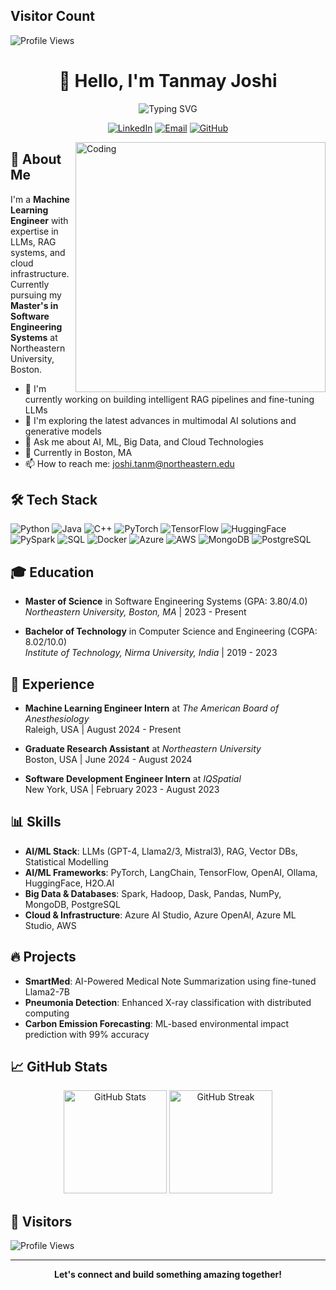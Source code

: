 

## Visitor Count
![Profile Views](https://count.getloli.com/get/@Tanmayjoshi-3601?theme=3d-num)


# <div align="center">👋 Hello, I'm Tanmay Joshi</div>

<div align="center">
<img src="https://readme-typing-svg.herokuapp.com?font=Fira+Code&pause=1000&color=58A6FF&center=true&vCenter=true&width=435&lines=Machine+Learning+Engineer;AI+Specialist;LLM+Enthusiast;RAG+Pipeline+Developer" alt="Typing SVG" />
</div>

<p align="center">
  <a href="https://www.linkedin.com/in/tanmayjoshi"><img src="https://img.shields.io/badge/LinkedIn-0077B5?style=for-the-badge&logo=linkedin&logoColor=white" alt="LinkedIn"/></a>
  <a href="mailto:joshi.tanm@northeastern.edu"><img src="https://img.shields.io/badge/Email-D14836?style=for-the-badge&logo=gmail&logoColor=white" alt="Email"/></a>
  <a href="https://github.com/Tanmayjoshi-3601"><img src="https://img.shields.io/badge/GitHub-100000?style=for-the-badge&logo=github&logoColor=white" alt="GitHub"/></a>
</p>

<img align="right" alt="Coding" width="400" src="https://raw.githubusercontent.com/abhisheknaiidu/abhisheknaiidu/master/code.gif">

## 🚀 About Me

I'm a **Machine Learning Engineer** with expertise in LLMs, RAG systems, and cloud infrastructure. Currently pursuing my **Master's in Software Engineering Systems** at Northeastern University, Boston.

- 🔭 I'm currently working on building intelligent RAG pipelines and fine-tuning LLMs
- 🌱 I'm exploring the latest advances in multimodal AI solutions and generative models
- 💬 Ask me about AI, ML, Big Data, and Cloud Technologies
- 📍 Currently in Boston, MA
- 📫 How to reach me: [joshi.tanm@northeastern.edu](mailto:joshi.tanm@northeastern.edu)

## 🛠️ Tech Stack

![Python](https://img.shields.io/badge/Python-3776AB?style=flat-square&logo=python&logoColor=white)
![Java](https://img.shields.io/badge/Java-ED8B00?style=flat-square&logo=openjdk&logoColor=white)
![C++](https://img.shields.io/badge/C++-00599C?style=flat-square&logo=cplusplus&logoColor=white)
![PyTorch](https://img.shields.io/badge/PyTorch-EE4C2C?style=flat-square&logo=pytorch&logoColor=white)
![TensorFlow](https://img.shields.io/badge/TensorFlow-FF6F00?style=flat-square&logo=tensorflow&logoColor=white)
![HuggingFace](https://img.shields.io/badge/🤗_Hugging_Face-FFD21E?style=flat-square)
![PySpark](https://img.shields.io/badge/PySpark-E25A1C?style=flat-square&logo=apache-spark&logoColor=white)
![SQL](https://img.shields.io/badge/SQL-4479A1?style=flat-square&logo=mysql&logoColor=white)
![Docker](https://img.shields.io/badge/Docker-2496ED?style=flat-square&logo=docker&logoColor=white)
![Azure](https://img.shields.io/badge/Azure-0089D6?style=flat-square&logo=microsoft-azure&logoColor=white)
![AWS](https://img.shields.io/badge/AWS-232F3E?style=flat-square&logo=amazon-aws&logoColor=white)
![MongoDB](https://img.shields.io/badge/MongoDB-4EA94B?style=flat-square&logo=mongodb&logoColor=white)
![PostgreSQL](https://img.shields.io/badge/PostgreSQL-336791?style=flat-square&logo=postgresql&logoColor=white)

## 🎓 Education

- **Master of Science** in Software Engineering Systems (GPA: 3.80/4.0)  
  *Northeastern University, Boston, MA* | 2023 - Present
  
- **Bachelor of Technology** in Computer Science and Engineering (CGPA: 8.02/10.0)  
  *Institute of Technology, Nirma University, India* | 2019 - 2023

## 💼 Experience

- **Machine Learning Engineer Intern** at *The American Board of Anesthesiology*  
  Raleigh, USA | August 2024 - Present
  
- **Graduate Research Assistant** at *Northeastern University*  
  Boston, USA | June 2024 - August 2024
  
- **Software Development Engineer Intern** at *IQSpatial*  
  New York, USA | February 2023 - August 2023

## 📊 Skills

- **AI/ML Stack**: LLMs (GPT-4, Llama2/3, Mistral3), RAG, Vector DBs, Statistical Modelling
- **AI/ML Frameworks**: PyTorch, LangChain, TensorFlow, OpenAI, Ollama, HuggingFace, H2O.AI
- **Big Data & Databases**: Spark, Hadoop, Dask, Pandas, NumPy, MongoDB, PostgreSQL
- **Cloud & Infrastructure**: Azure AI Studio, Azure OpenAI, Azure ML Studio, AWS

## 🔥 Projects

- **SmartMed**: AI-Powered Medical Note Summarization using fine-tuned Llama2-7B
- **Pneumonia Detection**: Enhanced X-ray classification with distributed computing
- **Carbon Emission Forecasting**: ML-based environmental impact prediction with 99% accuracy

## 📈 GitHub Stats

<p align="center">
  <img src="https://github-readme-stats.vercel.app/api?username=Tanmayjoshi-3601&show_icons=true&theme=tokyonight" alt="GitHub Stats" height="165" />
  <img src="https://github-readme-streak-stats.herokuapp.com/?user=Tanmayjoshi-3601&theme=tokyonight" alt="GitHub Streak" height="165" />
</p>

## 👥 Visitors

![Profile Views](https://profile-counter.glitch.me/Tanmayjoshi-3601/count.svg)

---

<div align="center">
  <b>Let's connect and build something amazing together!</b>
</div>



<!--
**Tanmayjoshi-3601/Tanmayjoshi-3601** is a ✨ _special_ ✨ repository because its `README.md` (this file) appears on your GitHub profile.

Here are some ideas to get you started:

- 🔭 I’m currently working on ...
- 🌱 I’m currently learning ...
- 👯 I’m looking to collaborate on ...
- 🤔 I’m looking for help with ...
- 💬 Ask me about ...
- 📫 How to reach me: ...
- 😄 Pronouns: ...
- ⚡ Fun fact: ...
-->
